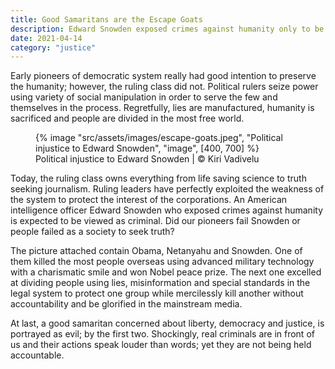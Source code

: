 ```yaml
---
title: Good Samaritans are the Escape Goats
description: Edward Snowden exposed crimes against humanity only to be viewed as criminal in the corporate America
date: 2021-04-14
category: "justice"
---
```


Early pioneers of democratic system really had good intention to preserve the humanity; however, the ruling class did not. Political rulers seize power using variety of social manipulation in order to serve the few and themselves in the process. Regretfully, lies are manufactured, humanity is sacrificed and people are divided in the most free world.

<!-- excerpt -->

<figure>
{% image "src/assets/images/escape-goats.jpeg", "Political injustice to Edward Snowden", "image", [400, 700] %}
<figcaption>Political injustice to Edward Snowden | © Kiri Vadivelu</figcaption>
</figure>

Today, the ruling class owns everything from life saving science to truth seeking journalism. Ruling leaders have perfectly exploited the weakness of the system to protect the interest of the corporations. An American intelligence officer Edward Snowden who exposed crimes against humanity is expected to be viewed as criminal. Did our pioneers fail Snowden or people failed as a society to seek truth?

The picture attached contain Obama, Netanyahu and Snowden. One of them killed the most people overseas using advanced military technology with a charismatic smile and won Nobel peace prize. The next one excelled at dividing people using lies, misinformation and special standards in the legal system to protect one group while mercilessly kill another without accountability and be glorified in the mainstream media.

At last, a good samaritan concerned about liberty, democracy and justice, is portrayed as evil; by the first two. Shockingly, real criminals are in front of us and their actions speak louder than words; yet they are not being held accountable.
